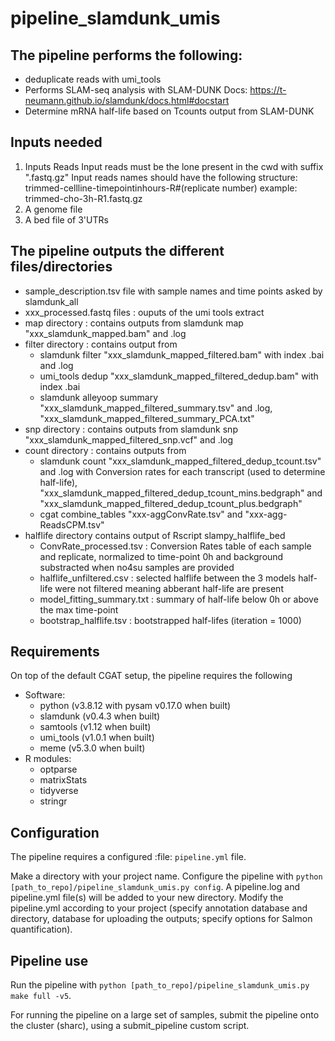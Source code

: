 # pipeline_slamdunk_umis

## The pipeline performs the following:
   * deduplicate reads with umi_tools
   * Performs SLAM-seq analysis with SLAM-DUNK
   Docs: https://t-neumann.github.io/slamdunk/docs.html#docstart
   * Determine mRNA half-life based on Tcounts output from SLAM-DUNK


## Inputs needed      
   1. Inputs Reads
   Input reads must be the lone present in the cwd with suffix ".fastq.gz"
   Input reads names should have the following structure:
   trimmed-cellline-timepointinhours-R#(replicate number)
   example: trimmed-cho-3h-R1.fastq.gz
   2. A genome file
   3. A bed file of 3'UTRs


## The pipeline outputs the different files/directories
   * sample_description.tsv file with sample names and time points asked by
       slamdunk_all
   * xxx_processed.fastq files : ouputs of the umi tools extract
   * map directory : contains outputs from slamdunk map
       "xxx_slamdunk_mapped.bam" and  .log
   * filter directory : contains output from
       - slamdunk filter "xxx_slamdunk_mapped_filtered.bam" with index .bai
       and .log
       - umi_tools dedup "xxx_slamdunk_mapped_filtered_dedup.bam" with
       index .bai
       - slamdunk alleyoop summary "xxx_slamdunk_mapped_filtered_summary.tsv"
       and .log, "xxx_slamdunk_mapped_filtered_summary_PCA.txt"
   * snp directory : contains outputs from slamdunk snp
       "xxx_slamdunk_mapped_filtered_snp.vcf" and .log
   * count directory : contains outputs from
       - slamdunk count "xxx_slamdunk_mapped_filtered_dedup_tcount.tsv"
       and .log with Conversion rates for each transcript (used to
           determine half-life),
           "xxx_slamdunk_mapped_filtered_dedup_tcount_mins.bedgraph" and
           "xxx_slamdunk_mapped_filtered_dedup_tcount_plus.bedgraph"
       - cgat combine_tables  "xxx-aggConvRate.tsv" and "xxx-agg-ReadsCPM.tsv"
   * halflife directory contains output of Rscript slampy_halflife_bed
       - ConvRate_processed.tsv : Conversion Rates table of each sample and
       replicate, normalized to time-point 0h and background substracted
       when no4su samples are provided
       - halflife_unfiltered.csv : selected halflife between the 3 models
       half-life were not filtered meaning abberant half-life are present
       - model_fitting_summary.txt : summary of half-life below 0h or above
       the max time-point
       - bootstrap_halflife.tsv : bootstrapped half-lifes (iteration = 1000)

## Requirements

On top of the default CGAT setup, the pipeline requires the following
* Software:
    - python (v3.8.12 with pysam v0.17.0 when built)
    - slamdunk (v0.4.3 when built)
    - samtools (v1.12 when built)
    - umi_tools (v1.0.1 when built)
    - meme (v5.3.0 when built)
* R modules:
   - optparse
   - matrixStats
   - tidyverse
   - stringr

## Configuration
The pipeline requires a configured :file: `pipeline.yml` file.

Make a directory with your project name.
Configure the pipeline with `python [path_to_repo]/pipeline_slamdunk_umis.py config`.
A pipeline.log and pipeline.yml file(s) will be added to your new directory.
Modify the pipeline.yml according to your project (specify annotation database and directory, database for uploading the outputs; specify options for Salmon quantification).

## Pipeline use
Run the pipeline with `python [path_to_repo]/pipeline_slamdunk_umis.py make full -v5`.

For running the pipeline on a large set of samples, submit the pipeline onto the cluster (sharc), using a submit_pipeline custom script.
